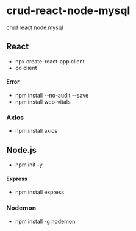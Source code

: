 # crud-react-node-mysql
crud react node mysql


## React
- npx create-react-app client
- cd client
#### Error
- npm install --no-audit --save
- npm install web-vitals
### Axios
- npm install axios

## Node.js
- npm init -y
#### Express
- npm install express
### Nodemon
- npm install -g nodemon
